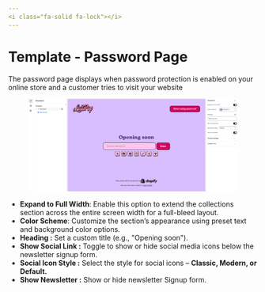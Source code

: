 ```yaml
---
<i class="fa-solid fa-lock"></i>
---
```


# Template - Password Page

The password page displays when password protection is enabled on your online store and a customer tries to visit your website

<figure><img src=".gitbook/assets/password.png" alt=""><figcaption></figcaption></figure>

* **Expand to Full Width**: Enable this option to extend the collections section across the entire screen width for a full-bleed layout.
* **Color Scheme**: Customize the section’s appearance using preset text and background color options.
* **Heading :** Set a custom title (e.g., "Opening soon").
* **Show Social Link :** Toggle to show or hide social media icons below the newsletter signup form.
* **Social Icon Style :** Select the style for social icons – **Classic, Modern, or Default.**
* **Show Newsletter :** Show or hide newsletter Signup form.
